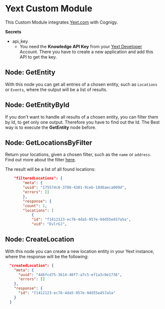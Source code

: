 # Yext Custom Module

This Custom Module integrates [Yext.com](https://www.yext.de/) with Cognigy.

**Secrets**

- api_key
  - You need the **Knowledge API Key** from your [Yext Developer](https://developer.yext.com/) Account. There you have to create a new application and add this API to get the key.



## Node: GetEntity

With this node you can get all entries of a chosen entity, such as `Locations` or `Events`, where the output will be a list of results.



## Node: GetEntityById

If you don't want to handle all results of a chosen entity, you can filter them by Id, to get only one output. Therefore you have to find out the Id. The Best way is to execute the **GetEntity** node before.



## Node: GetLocationsByFilter

Return your locations, given a chosen filter, such as the `name` or `address`. Find out more about the filter [here](https://developer.yext.com/docs/api-reference/#operation/searchLocations). 

The result will be a list of all found locations: 

```json
    "filteredLocations": {
        "meta": {
        "uuid": "175574c6-3786-4381-9ceb-18d6aeca809d",
        "errors": []
        },
        "response": {
        "count": 1,
        "locations": [
            {
            "id": "f1412123-ec76-4da5-957e-9dd55e457a5a",
            "uid": "EvlrGJ",
```



## Node: CreateLocation

With this node you can create a new location entity in your Yext instance, where the response will be the following:

```json
  "createdLocation": {
    "meta": {
      "uuid": "446fcd75-3614-40f7-a7c5-ef1a3c0e1736",
      "errors": []
    },
    "response": {
      "id": "f1412123-ec76-4da5-957e-9dd55e457a5a"
    }
  }
```
